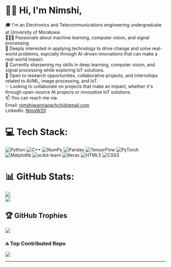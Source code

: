 # 👋🏻 Hi, I'm Nimshi,
🎓 I'm an Electronics and Telecommunications engineering undergraduate at University of Moratuwa. <br>
👩🏻‍💻 Passionate about machine learning, computer vision, and signal processing.<br>
👀 Deeply interested in applying technology to drive change and solve real-world problems, espcially through AI-driven innovations that can make a real-world impact.<br>
🌱 Currently sharpening my skills in deep learning, computer vision, and signal processing while exploring IoT solutions.<br>
💼 Open to research opportunities, collaborative projects, and internships related to AI/ML, image processing, and IoT.<br>
✨ Looking to collaborate on projects that make an impact, whether it's through open-source AI projects or innovative IoT solutions.<br>
📫 You can reach me via:<br>Email: nimshiwanniarachchi@gmail.com<br>
LinkedIn: [NimsW20](https://www.linkedin.com/in/nimshi-wanniarachchi-9a4541241/)


# 💻 Tech Stack:
![Python](https://img.shields.io/badge/python-3670A0?style=for-the-badge&logo=python&logoColor=ffdd54) 
![C++](https://img.shields.io/badge/c++-%2300599C.svg?style=for-the-badge&logo=c%2B%2B&logoColor=white) 
![NumPy](https://img.shields.io/badge/numpy-%23013243.svg?style=for-the-badge&logo=numpy&logoColor=white) 
![Pandas](https://img.shields.io/badge/pandas-%23150458.svg?style=for-the-badge&logo=pandas&logoColor=white) 
![TensorFlow](https://img.shields.io/badge/TensorFlow-%23FF6F00.svg?style=for-the-badge&logo=TensorFlow&logoColor=white)
![PyTorch](https://img.shields.io/badge/PyTorch-%23EE4C2C.svg?style=for-the-badge&logo=PyTorch&logoColor=white)  
![Matplotlib](https://img.shields.io/badge/Matplotlib-%23ffffff.svg?style=for-the-badge&logo=Matplotlib&logoColor=black) 
![scikit-learn](https://img.shields.io/badge/scikit--learn-%23F7931E.svg?style=for-the-badge&logo=scikit-learn&logoColor=white) 
![Keras](https://img.shields.io/badge/Keras-%23D00000.svg?style=for-the-badge&logo=Keras&logoColor=white) 
![HTML5](https://img.shields.io/badge/html5-%23E34F26.svg?style=for-the-badge&logo=html5&logoColor=white) 
![CSS3](https://img.shields.io/badge/css3-%231572B6.svg?style=for-the-badge&logo=css3&logoColor=white)
# 📊 GitHub Stats:
![](https://github-readme-streak-stats.herokuapp.com/?user=NimsW20&theme=dark&hide_border=false)<br/>
![](https://github-readme-stats.vercel.app/api/top-langs/?username=NimsW20&theme=dark&hide_border=false&include_all_commits=false&count_private=false&layout=compact)


## 🏆 GitHub Trophies
![](https://github-profile-trophy.vercel.app/?username=NimsW20&theme=radical&no-frame=false&no-bg=false&margin-w=4)

### 🔝 Top Contributed Repo
![](https://github-contributor-stats.vercel.app/api?username=NimsW20&limit=5&theme=dark&combine_all_yearly_contributions=true)

---

<!-- Proudly created with GPRM ( https://gprm.itsvg.in ) -->
